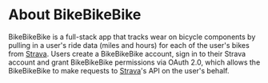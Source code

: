 # About BikeBikeBike
BikeBikeBike is a full-stack app that tracks wear on bicycle components by pulling in a user's ride data (miles and hours) for 
each of the user's bikes from [Strava](http://strava.com). Users create a BikeBikeBike account, sign in to their Strava account
and grant BikeBikeBike permissions via OAuth 2.0, which allows the BikeBikeBike to make requests to [Strava](http://strava.com)'s API on the user's behalf.